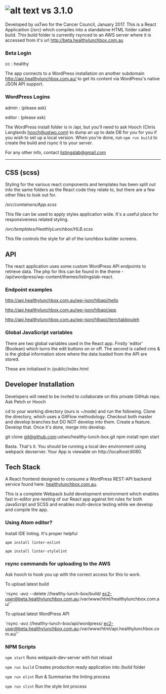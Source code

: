 # ![alt text](http://api.healthylunchbox.com.au/wp-content/uploads/HLB_logo-1.png "Healthy Lunch Box") vs 3.1.0

Developed by usTwo for the Cancer Council, January 2017. This is a React Applicaition
(/src) which compiles into a standalone HTML folder called build. This build folder is
currently rsynced to an AWS server where it is accessed from it's url
http://beta.healthylunchbox.com.au

### Beta Login

cc : healthy

The app connects to a WordPress installation on another subdomain http://api.healthylunchbox.com.au/
to get its content via WordPress's native JSON API support.

### WordPress Logins

admin : (please ask)

editor : (please ask)

The WordPress install folder is in /api, but you'll need to ask Hooch (Chris Langlands <hooch@ustwo.com>)
to dump an up to date DB for you for you if you wish to set up a local version. When you're done, run ```npm run build``` to create the build and rsync it to your server.

For any other info, contact listingslab@gmail.com

---

## CSS (scss)
Styling for the various react components and templates has been split out into the same folders as the React code they relate to, but there are a few other files to look out for.

*/src/containers/App.scss*

This file can be used to apply styles application wide. It's a useful place for responsiveness related styling.

*/src/templates/HeathlyLunchbox/HLB.scss*

This file controls the style for all of the lunchbox builder screens.

## API
The react application uses some custom WordPress API endpoints to retrieve data. The php for this
can be found in the theme - /api/wordpress/wp-content/themes/listingslab-react.

### Endpoint examples
http://api.healthylunchbox.com.au/wp-json/hlbapi/hello

http://api.healthylunchbox.com.au/wp-json/hlbapi/app

http://api.healthylunchbox.com.au/wp-json/hlbapi/item/tabbouleh

### Global JavaScript variables
There are two global variables used in the React app. Firstly 'editor' (Boolean) which turns the edit buttons on or off. The second is called cms & is the global information store where the data loaded from the API are stored.

These are initialised in /public/index.html

## Developer Installation
Developers will need to be invited to collaborate on this private GitHub repo. Ask Petch or Hooch

cd to your working directory (ours is ~/node) and run the following. Clone the directory,
which uses a GitFlow methodology. Checkout both master and develop branches but DO NOT
develop into them. Create a feature. Develop that. Once it's done, merge into develop.

git clone git@github.com:ustwo/healthy-lunch-box.git
npm install
npm start


Basta. That's it. You should be running a local dev environment using webpack devserver. Your App is viewable on http://localhost:8080.

## Tech Stack

A React frontend designed to consume a WordPress REST-API backend service found here:
[healthylunchbox.com.au](http://api.healthylunchbox.com.au/).

This is a complete Webpack build development environment which enables fast in-editor pre-testing of our React app against lint rules for both JavaScript and SCSS and enables multi-device testing while we develop and compile the app.

### Using Atom editor?

Install IDE linting. It's proper helpful

`apm install linter-eslint`

`apm install linter-stylelint`

### rsync commands for uploading to the AWS

Ask hooch to hook you up with the correct access for this to work.

To upload latest build

`rsync -avz --delete /<your-path>/healthy-lunch-box/build/ ec2-user@beta.healthylunchbox.com.au:/var/www/html/healthylunchbox.com.au/``

To upload latest WordPress API

`rsync -avz /<your-path>/healthy-lunch-box/api/wordpress/ ec2-user@beta.healthylunchbox.com.au:/var/www/html/api.healthylunchbox.com.au/``

### NPM Scripts

`npm start`
Runs webpack-dev-server with hot reload

`npm run build`
Creates production ready application into /build folder

`npm run elint`
Run & Summarise the linting process

`npm run slint`
Run the style lint process
